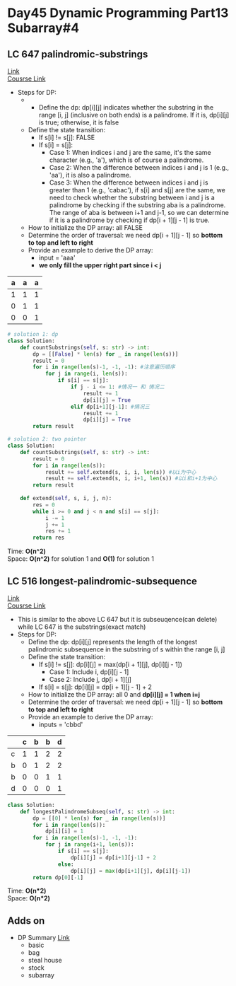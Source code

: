 # Day45 Dynamic Programming Part13 Subarray#4

##  LC 647 palindromic-substrings
[Link](https://leetcode.com/problems/palindromic-substrings/description/)   
[Cousrse Link](https://programmercarl.com/0647.%E5%9B%9E%E6%96%87%E5%AD%90%E4%B8%B2.html#%E7%AE%97%E6%B3%95%E5%85%AC%E5%BC%80%E8%AF%BE)
- Steps for DP:
    - * Define the dp: dp[i][j] indicates whether the substring in the range [i, j] (inclusive on both ends) is a palindrome. If it is, dp[i][j] is true; otherwise, it is false
    - Define the state transition:     
      - If s[i] != s[j]: FALSE
      - If s[i] = s[j]:
          - Case 1: When indices i and j are the same, it's the same character (e.g., 'a'), which is of course a palindrome.
          - Case 2: When the difference between indices i and j is 1 (e.g., 'aa'), it is also a palindrome.
          - Case 3: When the difference between indices i and j is greater than 1 (e.g., 'cabac'), if s[i] and s[j] are the same, we need to check whether the substring between i and j is a palindrome by checking if the substring aba is a palindrome. The range of aba is between i+1 and j-1, so we can determine if it is a palindrome by checking if dp[i + 1][j - 1] is true.
    - How to initialize the DP array: all FALSE
    - Determine the order of traversal: we need dp[i + 1][j - 1] so **bottom to top and left to right**
    - Provide an example to derive the DP array:
        - input = 'aaa'
        - **we only fill the upper right part since i < j**
          
| a  | a  |  a |
|---|---|---|
| 1 | 1 | 1 |
| 0 | 1 | 1 |
| 0 | 0 | 1 |

```python
# solution 1: dp
class Solution:
    def countSubstrings(self, s: str) -> int:
        dp = [[False] * len(s) for _ in range(len(s))]
        result = 0
        for i in range(len(s)-1, -1, -1): #注意遍历顺序
            for j in range(i, len(s)):
                if s[i] == s[j]:
                    if j - i <= 1: #情况一 和 情况二
                        result += 1
                        dp[i][j] = True
                    elif dp[i+1][j-1]: #情况三
                        result += 1
                        dp[i][j] = True
        return result

# solution 2: two pointer
class Solution:
    def countSubstrings(self, s: str) -> int:
        result = 0
        for i in range(len(s)):
            result += self.extend(s, i, i, len(s)) #以i为中心
            result += self.extend(s, i, i+1, len(s)) #以i和i+1为中心
        return result
    
    def extend(self, s, i, j, n):
        res = 0
        while i >= 0 and j < n and s[i] == s[j]:
            i -= 1
            j += 1
            res += 1
        return res
```
Time: **O(n^2)**                                  
Space: **O(n^2)** for solution 1 and **O(1)** for solution 1 

##  LC 516 longest-palindromic-subsequence
[Link](https://leetcode.com/problems/longest-palindromic-subsequence/description/)   
[Cousrse Link](https://programmercarl.com/0516.%E6%9C%80%E9%95%BF%E5%9B%9E%E6%96%87%E5%AD%90%E5%BA%8F%E5%88%97.html)
- This is similar to the above LC 647 but it is subseuqence(can delete) while LC 647 is the substrings(exact match)
- Steps for DP:
    - Define the dp: dp[i][j] represents the length of the longest palindromic subsequence in the substring of s within the range [i, j]
    - Define the state transition:     
      - If s[i] != s[j]: dp[i][j] = max(dp[i + 1][j], dp[i][j - 1])
          - Case 1: Include i, dp[i][j - 1]
          - Case 2: Include j, dp[i + 1][j]
      - If s[i] = s[j]: dp[i][j] = dp[i + 1][j - 1] + 2
    - How to initialize the DP array: all 0 and **dp[i][j] = 1 when i=j**
    - Determine the order of traversal: we need dp[i + 1][j - 1] so **bottom to top and left to right**
    - Provide an example to derive the DP array:
        - inputs = 'cbbd' 
 
|   | c | b | b | d |
|---|---|---|---|---|
| c | 1 | 1 | 2 | 2 |
| b | 0 | 1 | 2 | 2 |
| b | 0 | 0 | 1 | 1 |
| d | 0 | 0 | 0 | 1 |

```python
class Solution:
    def longestPalindromeSubseq(self, s: str) -> int:
        dp = [[0] * len(s) for _ in range(len(s))]
        for i in range(len(s)):
            dp[i][i] = 1
        for i in range(len(s)-1, -1, -1):
            for j in range(i+1, len(s)):
                if s[i] == s[j]:
                    dp[i][j] = dp[i+1][j-1] + 2
                else:
                    dp[i][j] = max(dp[i+1][j], dp[i][j-1])
        return dp[0][-1]
```
Time: **O(n*2)**                   
Space: **O(n*2)** 

## Adds on
- DP Summary [Link](https://programmercarl.com/%E5%8A%A8%E6%80%81%E8%A7%84%E5%88%92%E6%80%BB%E7%BB%93%E7%AF%87.html)
    - basic
    - bag
    - steal house
    - stock
    - subarray  
